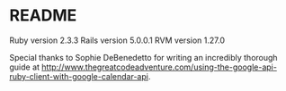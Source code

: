 # README

Ruby version 2.3.3
Rails version 5.0.0.1
RVM version 1.27.0

Special thanks to Sophie DeBenedetto for writing an incredibly thorough guide at http://www.thegreatcodeadventure.com/using-the-google-api-ruby-client-with-google-calendar-api. 
